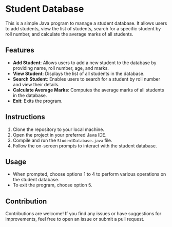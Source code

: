 # Student Database

This is a simple Java program to manage a student database. It allows users to add students, view the list of students, search for a specific student by roll number, and calculate the average marks of all students.

## Features

- **Add Student**: Allows users to add a new student to the database by providing name, roll number, age, and marks.
- **View Student**: Displays the list of all students in the database.
- **Search Student**: Enables users to search for a student by roll number and view their details.
- **Calculate Average Marks**: Computes the average marks of all students in the database.
- **Exit**: Exits the program.

## Instructions

1. Clone the repository to your local machine.
2. Open the project in your preferred Java IDE.
3. Compile and run the `StudentDatabase.java` file.
4. Follow the on-screen prompts to interact with the student database.

## Usage

- When prompted, choose options 1 to 4 to perform various operations on the student database.
- To exit the program, choose option 5.

## Contribution

Contributions are welcome! If you find any issues or have suggestions for improvements, feel free to open an issue or submit a pull request.

